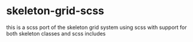 skeleton-grid-scss
==================

this is a scss port of the skeleton grid system using scss with support for both skeleton classes and scss includes
